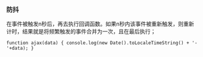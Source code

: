 ### 防抖
在事件被触发n秒后，再去执行回调函数。如果n秒内该事件被重新触发，则重新计时，结果就是将频繁触发的事件合并为一次，且在最后执行；

``
function ajax(data) {
    console.log(new Date().toLocaleTimeString() + '-'+data);
}
``


## 